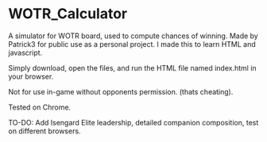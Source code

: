 # WOTR_Calculator
A simulator for WOTR board, used to compute chances of winning. Made by Patrick3 for public use as a personal project. I made this to learn HTML and javascript.

Simply download, open the files, and run the HTML file named index.html in your browser.

Not for use in-game without opponents permission. (thats cheating).

Tested on Chrome. 

TO-DO: Add Isengard Elite leadership, detailed companion composition, test on different browsers.



